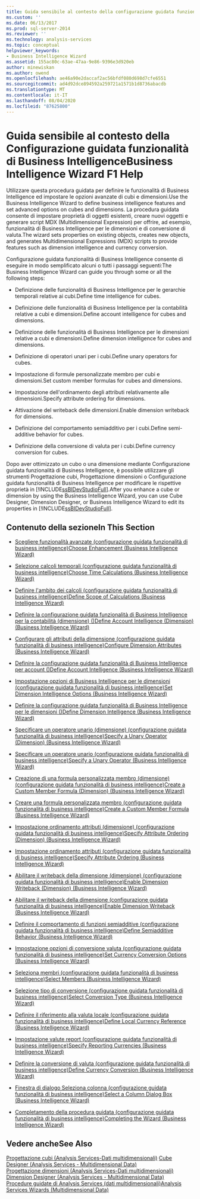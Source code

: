 ```yaml
---
title: Guida sensibile al contesto della configurazione guidata funzionalità di Business Intelligence | Microsoft Docs
ms.custom: ''
ms.date: 06/13/2017
ms.prod: sql-server-2014
ms.reviewer: ''
ms.technology: analysis-services
ms.topic: conceptual
helpviewer_keywords:
- Business Intelligence Wizard
ms.assetid: 155ac80c-63ae-47aa-9e86-9396e3d920eb
author: minewiskan
ms.author: owend
ms.openlocfilehash: ae46a90e2daccaf2ac56bfdf080d698d7cfe6551
ms.sourcegitcommit: ad4d92dce894592a259721a1571b1d8736abacdb
ms.translationtype: MT
ms.contentlocale: it-IT
ms.lasthandoff: 08/04/2020
ms.locfileid: "87625800"
---
```

# <a name="business-intelligence-wizard-f1-help"></a><span data-ttu-id="679b8-102">Guida sensibile al contesto della Configurazione guidata funzionalità di Business Intelligence</span><span class="sxs-lookup"><span data-stu-id="679b8-102">Business Intelligence Wizard F1 Help</span></span>
  <span data-ttu-id="679b8-103">Utilizzare questa procedura guidata per definire le funzionalità di Business Intelligence ed impostare le opzioni avanzate di cubi e dimensioni.</span><span class="sxs-lookup"><span data-stu-id="679b8-103">Use the Business Intelligence Wizard to define business intelligence features and set advanced options on cubes and dimensions.</span></span> <span data-ttu-id="679b8-104">La procedura guidata consente di impostare proprietà di oggetti esistenti, creare nuovi oggetti e generare script MDX (Multidimensional Expression) per offrire, ad esempio, funzionalità di Business Intelligence per le dimensioni e di conversione di valuta.</span><span class="sxs-lookup"><span data-stu-id="679b8-104">The wizard sets properties on existing objects, creates new objects, and generates Multidimensional Expressions (MDX) scripts to provide features such as dimension intelligence and currency conversion.</span></span>  
  
 <span data-ttu-id="679b8-105">Configurazione guidata funzionalità di Business Intelligence consente di eseguire in modo semplificato alcuni o tutti i passaggi seguenti:</span><span class="sxs-lookup"><span data-stu-id="679b8-105">The Business Intelligence Wizard can guide you through some or all the following steps:</span></span>  
  
-   <span data-ttu-id="679b8-106">Definizione delle funzionalità di Business Intelligence per le gerarchie temporali relative ai cubi.</span><span class="sxs-lookup"><span data-stu-id="679b8-106">Define time intelligence for cubes.</span></span>  
  
-   <span data-ttu-id="679b8-107">Definizione delle funzionalità di Business Intelligence per la contabilità relative a cubi e dimensioni.</span><span class="sxs-lookup"><span data-stu-id="679b8-107">Define account intelligence for cubes and dimensions.</span></span>  
  
-   <span data-ttu-id="679b8-108">Definizione delle funzionalità di Business Intelligence per le dimensioni relative a cubi e dimensioni.</span><span class="sxs-lookup"><span data-stu-id="679b8-108">Define dimension intelligence for cubes and dimensions.</span></span>  
  
-   <span data-ttu-id="679b8-109">Definizione di operatori unari per i cubi.</span><span class="sxs-lookup"><span data-stu-id="679b8-109">Define unary operators for cubes.</span></span>  
  
-   <span data-ttu-id="679b8-110">Impostazione di formule personalizzate membro per cubi e dimensioni.</span><span class="sxs-lookup"><span data-stu-id="679b8-110">Set custom member formulas for cubes and dimensions.</span></span>  
  
-   <span data-ttu-id="679b8-111">Impostazione dell'ordinamento degli attributi relativamente alle dimensioni.</span><span class="sxs-lookup"><span data-stu-id="679b8-111">Specify attribute ordering for dimensions.</span></span>  
  
-   <span data-ttu-id="679b8-112">Attivazione del writeback delle dimensioni.</span><span class="sxs-lookup"><span data-stu-id="679b8-112">Enable dimension writeback for dimensions.</span></span>  
  
-   <span data-ttu-id="679b8-113">Definizione del comportamento semiadditivo per i cubi.</span><span class="sxs-lookup"><span data-stu-id="679b8-113">Define semi-additive behavior for cubes.</span></span>  
  
-   <span data-ttu-id="679b8-114">Definizione della conversione di valuta per i cubi.</span><span class="sxs-lookup"><span data-stu-id="679b8-114">Define currency conversion for cubes.</span></span>  
  
 <span data-ttu-id="679b8-115">Dopo aver ottimizzato un cubo o una dimensione mediante Configurazione guidata funzionalità di Business Intelligence, è possibile utilizzare gli strumenti Progettazione cubi, Progettazione dimensioni o Configurazione guidata funzionalità di Business Intelligence per modificare le rispettive proprietà in [!INCLUDE[ssBIDevStudioFull](../includes/ssbidevstudiofull-md.md)].</span><span class="sxs-lookup"><span data-stu-id="679b8-115">After you enhance a cube or dimension by using the Business Intelligence Wizard, you can use Cube Designer, Dimension Designer, or Business Intelligence Wizard to edit its properties in [!INCLUDE[ssBIDevStudioFull](../includes/ssbidevstudiofull-md.md)].</span></span>  
  
## <a name="in-this-section"></a><span data-ttu-id="679b8-116">Contenuto della sezione</span><span class="sxs-lookup"><span data-stu-id="679b8-116">In This Section</span></span>  
  
-   [<span data-ttu-id="679b8-117">Scegliere funzionalità avanzate &#40;configurazione guidata funzionalità di business intelligence&#41;</span><span class="sxs-lookup"><span data-stu-id="679b8-117">Choose Enhancement &#40;Business Intelligence Wizard&#41;</span></span>](choose-enhancement-business-intelligence-wizard.md)  
  
-   [<span data-ttu-id="679b8-118">Selezione calcoli temporali &#40;configurazione guidata funzionalità di business intelligence&#41;</span><span class="sxs-lookup"><span data-stu-id="679b8-118">Choose Time Calculations &#40;Business Intelligence Wizard&#41;</span></span>](choose-time-calculations-business-intelligence-wizard.md)  
  
-   [<span data-ttu-id="679b8-119">Definire l'ambito dei calcoli &#40;configurazione guidata funzionalità di business intelligence&#41;</span><span class="sxs-lookup"><span data-stu-id="679b8-119">Define Scope of Calculations &#40;Business Intelligence Wizard&#41;</span></span>](define-scope-of-calculations-business-intelligence-wizard.md)  
  
-   [<span data-ttu-id="679b8-120">Definire la configurazione guidata funzionalità di Business Intelligence per la contabilità &#40;dimensione&#41; &#40;&#41;</span><span class="sxs-lookup"><span data-stu-id="679b8-120">Define Account Intelligence &#40;Dimension&#41; &#40;Business Intelligence Wizard&#41;</span></span>](define-account-intelligence-dimension-business-intelligence-wizard.md)  
  
-   [<span data-ttu-id="679b8-121">Configurare gli attributi della dimensione &#40;configurazione guidata funzionalità di business intelligence&#41;</span><span class="sxs-lookup"><span data-stu-id="679b8-121">Configure Dimension Attributes &#40;Business Intelligence Wizard&#41;</span></span>](configure-dimension-attributes-business-intelligence-wizard.md)  
  
-   [<span data-ttu-id="679b8-122">Definire la configurazione guidata funzionalità di Business Intelligence per account &#40;&#41;</span><span class="sxs-lookup"><span data-stu-id="679b8-122">Define Account Intelligence &#40;Business Intelligence Wizard&#41;</span></span>](define-account-intelligence-business-intelligence-wizard.md)  
  
-   [<span data-ttu-id="679b8-123">Impostazione opzioni di Business Intelligence per le dimensioni &#40;configurazione guidata funzionalità di business intelligence&#41;</span><span class="sxs-lookup"><span data-stu-id="679b8-123">Set Dimension Intelligence Options &#40;Business Intelligence Wizard&#41;</span></span>](set-dimension-intelligence-options-business-intelligence-wizard.md)  
  
-   [<span data-ttu-id="679b8-124">Definire la configurazione guidata funzionalità di Business Intelligence per le dimensioni &#40;&#41;</span><span class="sxs-lookup"><span data-stu-id="679b8-124">Define Dimension Intelligence &#40;Business Intelligence Wizard&#41;</span></span>](define-dimension-intelligence-business-intelligence-wizard.md)  
  
-   [<span data-ttu-id="679b8-125">Specificare un operatore unario &#40;dimensione&#41; &#40;configurazione guidata funzionalità di business intelligence&#41;</span><span class="sxs-lookup"><span data-stu-id="679b8-125">Specify a Unary Operator &#40;Dimension&#41; &#40;Business Intelligence Wizard&#41;</span></span>](specify-a-unary-operator-dimension-business-intelligence-wizard.md)  
  
-   [<span data-ttu-id="679b8-126">Specificare un operatore unario &#40;configurazione guidata funzionalità di business intelligence&#41;</span><span class="sxs-lookup"><span data-stu-id="679b8-126">Specify a Unary Operator &#40;Business Intelligence Wizard&#41;</span></span>](specify-a-unary-operator-business-intelligence-wizard.md)  
  
-   [<span data-ttu-id="679b8-127">Creazione di una formula personalizzata membro &#40;dimensione&#41; &#40;configurazione guidata funzionalità di business intelligence&#41;</span><span class="sxs-lookup"><span data-stu-id="679b8-127">Create a Custom Member Formula &#40;Dimension&#41; &#40;Business Intelligence Wizard&#41;</span></span>](create-a-custom-member-formula-dimension-business-intelligence-wizard.md)  
  
-   [<span data-ttu-id="679b8-128">Creare una formula personalizzata membro &#40;configurazione guidata funzionalità di business intelligence&#41;</span><span class="sxs-lookup"><span data-stu-id="679b8-128">Create a Custom Member Formula &#40;Business Intelligence Wizard&#41;</span></span>](create-a-custom-member-formula-business-intelligence-wizard.md)  
  
-   [<span data-ttu-id="679b8-129">Impostazione ordinamento attributi &#40;dimensione&#41; &#40;configurazione guidata funzionalità di business intelligence&#41;</span><span class="sxs-lookup"><span data-stu-id="679b8-129">Specify Attribute Ordering &#40;Dimension&#41; &#40;Business Intelligence Wizard&#41;</span></span>](specify-attribute-ordering-dimension-business-intelligence-wizard.md)  
  
-   [<span data-ttu-id="679b8-130">Impostazione ordinamento attributi &#40;configurazione guidata funzionalità di business intelligence&#41;</span><span class="sxs-lookup"><span data-stu-id="679b8-130">Specify Attribute Ordering &#40;Business Intelligence Wizard&#41;</span></span>](specify-attribute-ordering-business-intelligence-wizard.md)  
  
-   [<span data-ttu-id="679b8-131">Abilitare il writeback della dimensione &#40;dimensione&#41; &#40;configurazione guidata funzionalità di business intelligence&#41;</span><span class="sxs-lookup"><span data-stu-id="679b8-131">Enable Dimension Writeback &#40;Dimension&#41; &#40;Business Intelligence Wizard&#41;</span></span>](enable-dimension-writeback-dimension-business-intelligence-wizard.md)  
  
-   [<span data-ttu-id="679b8-132">Abilitare il writeback della dimensione &#40;configurazione guidata funzionalità di business intelligence&#41;</span><span class="sxs-lookup"><span data-stu-id="679b8-132">Enable Dimension Writeback &#40;Business Intelligence Wizard&#41;</span></span>](enable-dimension-writeback-business-intelligence-wizard.md)  
  
-   [<span data-ttu-id="679b8-133">Definire il comportamento di funzioni semiadditive &#40;configurazione guidata funzionalità di business intelligence&#41;</span><span class="sxs-lookup"><span data-stu-id="679b8-133">Define Semiadditive Behavior &#40;Business Intelligence Wizard&#41;</span></span>](define-semiadditive-behavior-business-intelligence-wizard.md)  
  
-   [<span data-ttu-id="679b8-134">Impostazione opzioni di conversione valuta &#40;configurazione guidata funzionalità di business intelligence&#41;</span><span class="sxs-lookup"><span data-stu-id="679b8-134">Set Currency Conversion Options &#40;Business Intelligence Wizard&#41;</span></span>](set-currency-conversion-options-business-intelligence-wizard.md)  
  
-   [<span data-ttu-id="679b8-135">Seleziona membri &#40;configurazione guidata funzionalità di business intelligence&#41;</span><span class="sxs-lookup"><span data-stu-id="679b8-135">Select Members &#40;Business Intelligence Wizard&#41;</span></span>](select-members-business-intelligence-wizard.md)  
  
-   [<span data-ttu-id="679b8-136">Selezione tipo di conversione &#40;configurazione guidata funzionalità di business intelligence&#41;</span><span class="sxs-lookup"><span data-stu-id="679b8-136">Select Conversion Type &#40;Business Intelligence Wizard&#41;</span></span>](select-conversion-type-business-intelligence-wizard.md)  
  
-   [<span data-ttu-id="679b8-137">Definire il riferimento alla valuta locale &#40;configurazione guidata funzionalità di business intelligence&#41;</span><span class="sxs-lookup"><span data-stu-id="679b8-137">Define Local Currency Reference &#40;Business Intelligence Wizard&#41;</span></span>](define-local-currency-reference-business-intelligence-wizard.md)  
  
-   [<span data-ttu-id="679b8-138">Impostazione valute report &#40;configurazione guidata funzionalità di business intelligence&#41;</span><span class="sxs-lookup"><span data-stu-id="679b8-138">Specify Reporting Currencies &#40;Business Intelligence Wizard&#41;</span></span>](specify-reporting-currencies-business-intelligence-wizard.md)  
  
-   [<span data-ttu-id="679b8-139">Definire la conversione di valuta &#40;configurazione guidata funzionalità di business intelligence&#41;</span><span class="sxs-lookup"><span data-stu-id="679b8-139">Define Currency Conversion &#40;Business Intelligence Wizard&#41;</span></span>](define-currency-conversion-business-intelligence-wizard.md)  
  
-   [<span data-ttu-id="679b8-140">Finestra di dialogo Seleziona colonna &#40;configurazione guidata funzionalità di business intelligence&#41;</span><span class="sxs-lookup"><span data-stu-id="679b8-140">Select a Column Dialog Box &#40;Business Intelligence Wizard&#41;</span></span>](select-a-column-dialog-box-business-intelligence-wizard.md)  
  
-   [<span data-ttu-id="679b8-141">Completamento della procedura guidata &#40;configurazione guidata funzionalità di business intelligence&#41;</span><span class="sxs-lookup"><span data-stu-id="679b8-141">Completing the Wizard &#40;Business Intelligence Wizard&#41;</span></span>](completing-the-wizard-business-intelligence-wizard.md)  
  
## <a name="see-also"></a><span data-ttu-id="679b8-142">Vedere anche</span><span class="sxs-lookup"><span data-stu-id="679b8-142">See Also</span></span>  
 <span data-ttu-id="679b8-143">[Progettazione cubi &#40;Analysis Services-Dati multidimensionali&#41;](cube-designer-analysis-services-multidimensional-data.md) </span><span class="sxs-lookup"><span data-stu-id="679b8-143">[Cube Designer &#40;Analysis Services - Multidimensional Data&#41;](cube-designer-analysis-services-multidimensional-data.md) </span></span>  
 <span data-ttu-id="679b8-144">[Progettazione dimensioni &#40;Analysis Services-Dati multidimensionali&#41;](dimension-designer-analysis-services-multidimensional-data.md) </span><span class="sxs-lookup"><span data-stu-id="679b8-144">[Dimension Designer &#40;Analysis Services - Multidimensional Data&#41;](dimension-designer-analysis-services-multidimensional-data.md) </span></span>  
 [<span data-ttu-id="679b8-145">Procedure guidate di Analysis Services &#40;dati multidimensionali&#41;</span><span class="sxs-lookup"><span data-stu-id="679b8-145">Analysis Services Wizards &#40;Multidimensional Data&#41;</span></span>](analysis-services-wizards-multidimensional-data.md)  
  
  
